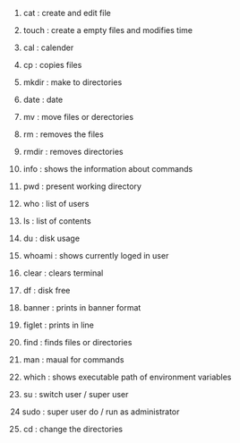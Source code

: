 1. cat : create and edit file 

2. touch : create a empty files and modifies time

3. cal : calender

4. cp : copies files

5. mkdir : make to directories

6. date : date

7. mv : move files or derectories

8. rm : removes the files 

9. rmdir : removes directories

10. info : shows the information about commands

11. pwd : present working directory

12. who : list of users

13. ls : list of contents

14. du : disk usage

15. whoami : shows currently loged in user

16. clear : clears terminal

17. df : disk free

18. banner : prints in banner format

19. figlet : prints in line

20. find : finds files or directories

21. man : maual for commands

22. which : shows executable path of environment variables

23. su : switch user / super user

24 sudo : super user do / run as administrator

25. cd : change the directories

